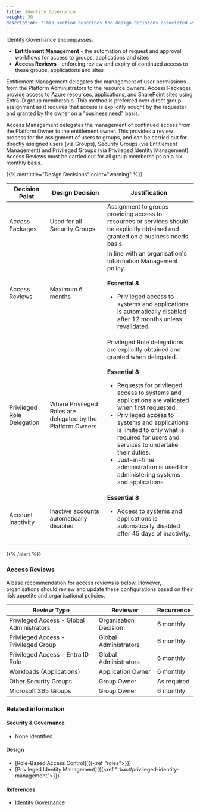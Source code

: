 ```yaml
---
title: Identity Governance
weight: 30
description: "This section describes the design decisions associated with entitlement management and access to workloads and landing zones for system(s) built using ASD's Blueprint for Secure Cloud."
---
```


Identity Governance encompasses:

* **Entitlement Management** - the automation of request and approval workflows for access to groups, applications and sites
* **Access Reviews** - enforcing review and expiry of continued access to these groups, applications and sites

Entitlement Management delegates the management of user permissions from the Platform Administrators to the resource owners. Access Packages provide access to Azure resources, applications, and SharePoint sites using Entra ID group membership. This method is preferred over direct group assignment as it requires that access is explicitly sought by the requester and granted by the owner on a "business need" basis.

Access Management delegates the management of continued access from the Platform Owner to the entitlement owner. This provides a review process for the assignment of users to groups, and can be carried out for directly assigned users (via Groups), Security Groups (via Entitlement Management) and Privileged Groups (via Privileged Identity Management). Access Reviews must be carried out for all group memberships on a six monthly basis.

{{% alert title="Design Decisions" color="warning" %}}

| Decision Point             | Design Decision                                             | Justification                                                                                                                                                                                                                                                                                                                                                                                                                                                  |
| -------------------------- | ----------------------------------------------------------- | -------------------------------------------------------------------------------------------------------------------------------------------------------------------------------------------------------------------------------------------------------------------------------------------------------------------------------------------------------------------------------------------------------------------------------------------------------------- |
| Access Packages            | Used for all Security Groups                                | Assignment to groups providing access to resources or services should be explicitly obtained and granted on a business needs basis.                                                                                                                                                                                                                                                                                                                            |
| Access Reviews             | Maximum 6 months                                            | In line with an organisation's Information Management policy.<br><br>**Essential 8**<br><ul><li>Privileged access to systems and applications is automatically disabled after 12 months unless revalidated.</li></ul>                                                                                                                                                                                                                                                     |
| Privileged Role Delegation | Where Privileged Roles are delegated by the Platform Owners | Privileged Role delegations are explicitly obtained and granted when delegated.<br><br>**Essential 8**<br><ul><li>Requests for privileged access to systems and applications are validated when first requested.</li><li>Privileged access to systems and applications is limited to only what is required for users and services to undertake their duties.</li><li>Just-in-time administration is used for administering systems and applications.</li></ul> |
| Account inactivity         | Inactive accounts automatically disabled                    | **Essential 8**<br><ul><li>Access to systems and applications is automatically disabled after 45 days of inactivity.</li></ul>                                                                                                                                                                                                                                                                                                                                 |

{{% /alert %}}

### Access Reviews

A base recommendation for access reviews is below. However, organisations should review and update these configurations based on their risk appetite and organisational policies.

| Review Type                               | Reviewer              | Recurrence  |
| ----------------------------------------- | --------------------- | ----------- |
| Privileged Access - Global Administrators | Organisation Decision | 6 monthly   |
| Privileged Access - Privileged Group      | Global Administrators | 6 monthly   |
| Privileged Access - Entra ID Role         | Global Administrators | 6 monthly   |
| Workloads (Applications)                  | Application Owner     | 6 monthly   |
| Other Security Groups                     | Group Owner           | As required |
| Microsoft 365 Groups                      | Group Owner           | 6 monthly   |

### Related information

#### Security & Governance

* None identified

#### Design

* [Role-Based Access Control]({{<ref "roles">}})
* [Privileged Identity Management]({{<ref "rbac#privileged-identity-management">}})

#### References

* [Identity Governance](https://learn.microsoft.com/entra/id-governance/identity-governance-overview)

